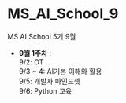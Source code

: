# MS_AI_School_9
MS AI School 5기 9월

- **9월 1주차** : <br>
9/2: OT <br>
9/3 ~ 4: AI기본 이해와 활용 <br>
9/5: 개발자 마인드셋<br>
9/6: Python 교육<br>
